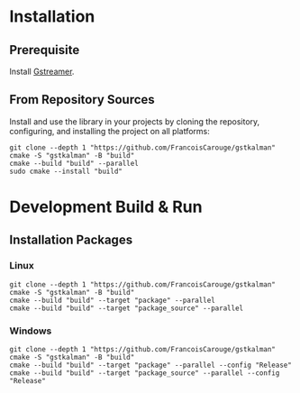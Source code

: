 # Installation

## Prerequisite

Install [Gstreamer](https://gstreamer.freedesktop.org/).

## From Repository Sources

Install and use the library in your projects by cloning the repository, configuring, and installing the project on all platforms:

```shell
git clone --depth 1 "https://github.com/FrancoisCarouge/gstkalman"
cmake -S "gstkalman" -B "build"
cmake --build "build" --parallel
sudo cmake --install "build"
```

# Development Build & Run

## Installation Packages

### Linux

```shell
git clone --depth 1 "https://github.com/FrancoisCarouge/gstkalman"
cmake -S "gstkalman" -B "build"
cmake --build "build" --target "package" --parallel
cmake --build "build" --target "package_source" --parallel
```

### Windows

```shell
git clone --depth 1 "https://github.com/FrancoisCarouge/gstkalman"
cmake -S "gstkalman" -B "build"
cmake --build "build" --target "package" --parallel --config "Release"
cmake --build "build" --target "package_source" --parallel --config "Release"
```